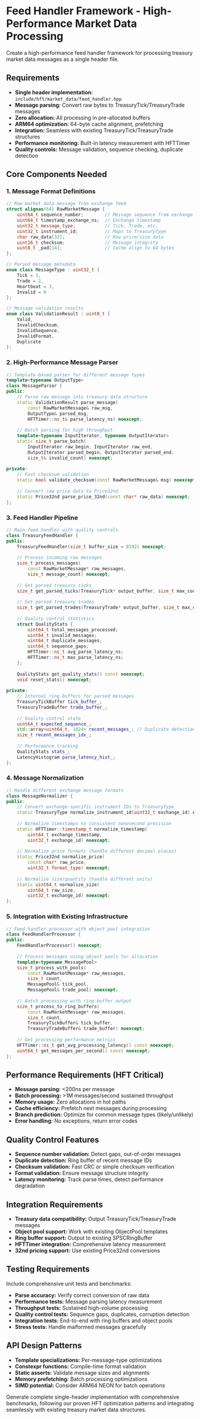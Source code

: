 # Feed Handler Framework - High-Performance Market Data Processing

Create a high-performance feed handler framework for processing treasury market data messages as a single header file.

## Requirements
- **Single header implementation:** `include/hft/market_data/feed_handler.hpp`
- **Message parsing:** Convert raw bytes to TreasuryTick/TreasuryTrade messages
- **Zero allocation:** All processing in pre-allocated buffers
- **ARM64 optimization:** 64-byte cache alignment, prefetching
- **Integration:** Seamless with existing TreasuryTick/TreasuryTrade structures
- **Performance monitoring:** Built-in latency measurement with HFTTimer
- **Quality controls:** Message validation, sequence checking, duplicate detection

## Core Components Needed

### 1. Message Format Definitions
```cpp
// Raw market data message from exchange feed
struct alignas(64) RawMarketMessage {
    uint64_t sequence_number;        // Message sequence from exchange
    uint64_t timestamp_exchange_ns;  // Exchange timestamp
    uint32_t message_type;           // Tick, Trade, etc.
    uint32_t instrument_id;          // Maps to TreasuryType
    char raw_data[32];               // Raw price/size data
    uint16_t checksum;               // Message integrity
    uint8_t _pad[14];                // Cache align to 64 bytes
};

// Parsed message metadata
enum class MessageType : uint32_t {
    Tick = 1,
    Trade = 2,
    Heartbeat = 3,
    Invalid = 0
};

// Message validation results
enum class ValidationResult : uint8_t {
    Valid,
    InvalidChecksum,
    InvalidSequence,
    InvalidFormat,
    Duplicate
};
```

### 2. High-Performance Message Parser
```cpp
// Template-based parser for different message types
template<typename OutputType>
class MessageParser {
public:
    // Parse raw message into treasury data structure
    static ValidationResult parse_message(
        const RawMarketMessage& raw_msg,
        OutputType& parsed_msg,
        HFTTimer::ns_t& parse_latency_ns) noexcept;
    
    // Batch parsing for high throughput
    template<typename InputIterator, typename OutputIterator>
    static size_t parse_batch(
        InputIterator raw_begin, InputIterator raw_end,
        OutputIterator parsed_begin, OutputIterator parsed_end,
        size_t& invalid_count) noexcept;
    
private:
    // Fast checksum validation
    static bool validate_checksum(const RawMarketMessage& msg) noexcept;
    
    // Convert raw price data to Price32nd
    static Price32nd parse_price_32nd(const char* raw_data) noexcept;
};
```

### 3. Feed Handler Pipeline
```cpp
// Main feed handler with quality controls
class TreasuryFeedHandler {
public:
    TreasuryFeedHandler(size_t buffer_size = 8192) noexcept;
    
    // Process incoming raw messages
    size_t process_messages(
        const RawMarketMessage* raw_messages,
        size_t message_count) noexcept;
    
    // Get parsed treasury ticks
    size_t get_parsed_ticks(TreasuryTick* output_buffer, size_t max_count) noexcept;
    
    // Get parsed treasury trades  
    size_t get_parsed_trades(TreasuryTrade* output_buffer, size_t max_count) noexcept;
    
    // Quality control statistics
    struct QualityStats {
        uint64_t total_messages_processed;
        uint64_t invalid_messages;
        uint64_t duplicate_messages;
        uint64_t sequence_gaps;
        HFTTimer::ns_t avg_parse_latency_ns;
        HFTTimer::ns_t max_parse_latency_ns;
    };
    
    QualityStats get_quality_stats() const noexcept;
    void reset_stats() noexcept;
    
private:
    // Internal ring buffers for parsed messages
    TreasuryTickBuffer tick_buffer_;
    TreasuryTradeBuffer trade_buffer_;
    
    // Quality control state
    uint64_t expected_sequence_;
    std::array<uint64_t, 1024> recent_messages_; // Duplicate detection
    size_t recent_messages_idx_;
    
    // Performance tracking
    QualityStats stats_;
    LatencyHistogram parse_latency_hist_;
};
```

### 4. Message Normalization
```cpp
// Handle different exchange message formats
class MessageNormalizer {
public:
    // Convert exchange-specific instrument IDs to TreasuryType
    static TreasuryType normalize_instrument_id(uint32_t exchange_id) noexcept;
    
    // Normalize timestamps to consistent nanosecond precision
    static HFTTimer::timestamp_t normalize_timestamp(
        uint64_t exchange_timestamp, 
        uint32_t exchange_id) noexcept;
    
    // Normalize price formats (handle different decimal places)
    static Price32nd normalize_price(
        const char* raw_price, 
        uint32_t format_type) noexcept;
    
    // Normalize size/quantity (handle different units)
    static uint64_t normalize_size(
        uint64_t raw_size, 
        uint32_t exchange_id) noexcept;
};
```

### 5. Integration with Existing Infrastructure
```cpp
// Feed handler processor with object pool integration
class FeedHandlerProcessor {
public:
    FeedHandlerProcessor() noexcept;
    
    // Process messages using object pools for allocation
    template<typename MessagePool>
    size_t process_with_pools(
        const RawMarketMessage* raw_messages,
        size_t count,
        MessagePool& tick_pool,
        MessagePool& trade_pool) noexcept;
    
    // Batch processing with ring buffer output
    size_t process_to_ring_buffers(
        const RawMarketMessage* raw_messages,
        size_t count,
        TreasuryTickBuffer& tick_buffer,
        TreasuryTradeBuffer& trade_buffer) noexcept;
    
    // Get processing performance metrics
    HFTTimer::ns_t get_avg_processing_latency() const noexcept;
    uint64_t get_messages_per_second() const noexcept;
};
```

## Performance Requirements (HFT Critical)
- **Message parsing:** <200ns per message
- **Batch processing:** >1M messages/second sustained throughput
- **Memory usage:** Zero allocations in hot paths
- **Cache efficiency:** Prefetch next messages during processing
- **Branch prediction:** Optimize for common message types (likely/unlikely)
- **Error handling:** No exceptions, return error codes

## Quality Control Features
- **Sequence number validation:** Detect gaps, out-of-order messages
- **Duplicate detection:** Ring buffer of recent message IDs
- **Checksum validation:** Fast CRC or simple checksum verification
- **Format validation:** Ensure message structure integrity
- **Latency monitoring:** Track parse times, detect performance degradation

## Integration Requirements
- **Treasury data compatibility:** Output TreasuryTick/TreasuryTrade messages
- **Object pool support:** Work with existing ObjectPool templates
- **Ring buffer support:** Output to existing SPSCRingBuffer
- **HFTTimer integration:** Comprehensive latency measurement
- **32nd pricing support:** Use existing Price32nd conversions

## Testing Requirements
Include comprehensive unit tests and benchmarks:
- **Parse accuracy:** Verify correct conversion of raw data
- **Performance tests:** Message parsing latency measurement
- **Throughput tests:** Sustained high-volume processing
- **Quality control tests:** Sequence gaps, duplicates, corruption detection
- **Integration tests:** End-to-end with ring buffers and object pools
- **Stress tests:** Handle malformed messages gracefully

## API Design Patterns
- **Template specializations:** Per-message-type optimizations
- **Constexpr functions:** Compile-time format validation
- **Static asserts:** Validate message sizes and alignments
- **Memory prefetching:** Batch processing optimizations
- **SIMD potential:** Consider ARM64 NEON for batch operations

Generate complete single-header implementation with comprehensive benchmarks, following our proven HFT optimization patterns and integrating seamlessly with existing treasury market data structures.
